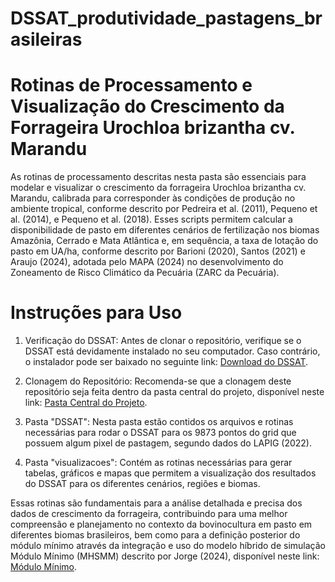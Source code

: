 # DSSAT_produtividade_pastagens_brasileiras
# Rotinas de Processamento e Visualização do Crescimento da Forrageira Urochloa brizantha cv. Marandu
As rotinas de processamento descritas nesta pasta são essenciais para modelar e visualizar o crescimento da forrageira Urochloa brizantha cv. Marandu, calibrada para corresponder às condições de produção no ambiente tropical, conforme descrito por Pedreira et al. (2011), Pequeno et al. (2014), e Pequeno et al. (2018). Esses scripts permitem calcular a disponibilidade de pasto em diferentes cenários de fertilização nos biomas Amazônia, Cerrado e Mata Atlântica e, em sequência, a taxa de lotação do pasto em UA/ha, conforme descrito por Barioni (2020), Santos (2021) e Araujo (2024), adotada pelo MAPA (2024) no desenvolvimento do Zoneamento de Risco Climático da Pecuária (ZARC da Pecuária).

# Instruções para Uso

1. Verificação do DSSAT: Antes de clonar o repositório, verifique se o DSSAT está devidamente instalado no seu computador. Caso contrário, o instalador pode ser baixado no seguinte link: [Download do DSSAT](https://dssat.net/main-download/).

2. Clonagem do Repositório: Recomenda-se que a clonagem deste repositório seja feita dentro da pasta central do projeto, disponível neste link: [Pasta Central do Projeto](https://drive.google.com/drive/folders/1WcBbRi0yIjVeiidQ8hBD4Y7xME7NdfvU?usp=drive_link). 

3. Pasta "DSSAT": Nesta pasta estão contidos os arquivos e rotinas necessárias para rodar o DSSAT para os 9873 pontos do grid que possuem algum pixel de pastagem, segundo dados do LAPIG (2022).

4. Pasta "visualizacoes": Contém as rotinas necessárias para gerar tabelas, gráficos e mapas que permitem a visualização dos resultados do DSSAT para os diferentes cenários, regiões e biomas.

Essas rotinas são fundamentais para a análise detalhada e precisa dos dados de crescimento da forrageira, contribuindo para uma melhor compreensão e planejamento no contexto da bovinocultura em pasto em diferentes biomas brasileiros, bem como para a definição posterior do módulo mínimo através da integração e uso do modelo híbrido de simulação Módulo Mínimo (MHSMM) descrito por Jorge (2024), disponível neste link: [Módulo Mínimo](https://github.com/MikeJorge/modulo-minimo-MHSMM.git).


